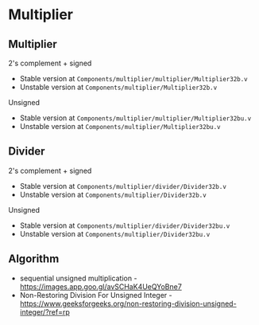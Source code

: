 # Multiplier

## Multiplier

2's complement + signed

- Stable version at `Components/multiplier/multiplier/Multiplier32b.v`
- Unstable version at `Components/multiplier/Multiplier32b.v`

Unsigned

- Stable version at `Components/multiplier/multiplier/Multiplier32bu.v`
- Unstable version at `Components/multiplier/Multiplier32bu.v`

## Divider

2's complement + signed

- Stable version at `Components/multiplier/divider/Divider32b.v`
- Unstable version at `Components/multiplier/Divider32b.v`

Unsigned

- Stable version at `Components/multiplier/divider/Divider32bu.v`
- Unstable version at `Components/multiplier/Divider32bu.v`

## Algorithm

- sequential unsigned multiplication - <https://images.app.goo.gl/avSCHaK4UeQYoBne7>
- Non-Restoring Division For Unsigned Integer - <https://www.geeksforgeeks.org/non-restoring-division-unsigned-integer/?ref=rp>
